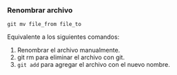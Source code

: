 ### Renombrar archivo
```
git mv file_from file_to
```
Equivalente a los siguientes comandos:
1. Renombrar el archivo manualmente.
2. git rm para eliminar el archivo con git.
3. `git add` para agregar el archivo con el nuevo nombre.

